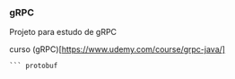 ### gRPC

Projeto para estudo de gRPC

curso
(gRPC)[https://www.udemy.com/course/grpc-java/]

``` Java
``` protobuf